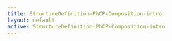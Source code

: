 ```yaml
---
title: StructureDefinition-PhCP-Composition-intro
layout: default
active: StructureDefinition-PhCP-Composition-intro
---
```


